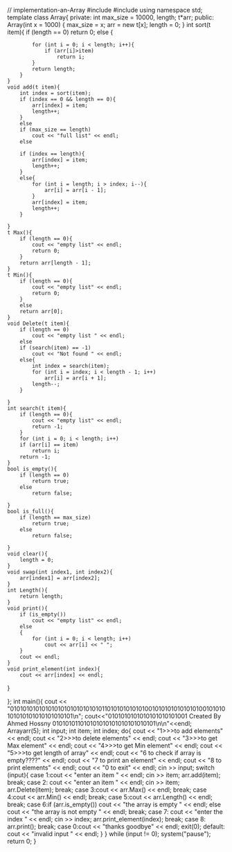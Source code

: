 // implementation-an-Array
#include<iostream>
#include<string>
using namespace std;
template<class t>
class Array{
private:
	int max_size = 10000, length;
	t*arr;
public:
	Array(int x = 1000)
	{
		max_size = x;
		arr = new t[x];
		length = 0;
	}
	int sort(t item){
		if (length == 0)
			return 0;
		else
		{

			for (int i = 0; i < length; i++){
				if (arr[i]>item)
					return i;
			}
			return length;
		}
	}
	void add(t item){
		int index = sort(item);
		if (index == 0 && length == 0){
			arr[index] = item;
			length++;
		}
		else
		if (max_size == length)
			cout << "full list" << endl;
		else

		if (index == length){
			arr[index] = item;
			length++;
		}
		else{
			for (int i = length; i > index; i--){
				arr[i] = arr[i - 1];
			}
			arr[index] = item;
			length++;
		}

	}
	t Max(){
		if (length == 0){
			cout << "empty list" << endl;
			return 0;
		}
		return arr[length - 1];
	}
	t Min(){
		if (length == 0){
			cout << "empty list" << endl;
			return 0;
		}
		else
		return arr[0];
	}
	void Delete(t item){
		if (length == 0)
			cout << "empty list " << endl;
		else
		if (search(item) == -1)
			cout << "Not found " << endl;
		else{
			int index = search(item);
			for (int i = index; i < length - 1; i++)
				arr[i] = arr[i + 1];
			length--;
		}

	}
	int search(t item){
		if (length == 0){
			cout << "empty list" << endl;
			return -1;
		}
		for (int i = 0; i < length; i++)
		if (arr[i] == item)
			return i;
		return -1;
	}
	bool is_empty(){
		if (length == 0)
			return true;
		else
			return false;

	}
	bool is_full(){
		if (length == max_size)
			return true;
		else
			return false;

	}
	void clear(){
		length = 0;
	}
	void swap(int index1, int index2){
		arr[index1] = arr[index2];
	}
	int Length(){
		return length;
	}
	void print(){
		if (is_empty())
			cout << "empty list" << endl;
		else
		{
			for (int i = 0; i < length; i++)
				cout << arr[i] << " ";
		}
		cout << endl;
	}
	void print_element(int index){
		cout << arr[index] << endl;
}

};
int main(){
	cout << "01010101010101010101010101010110101010101010010101010101010100101010101010101010101010101\n";
		cout<<"0101010101010101010101001    Created By Ahmed Hossny    010101011010101010101010101010101\n\n"<<endl;
	Array<int>arr(5);
	int input; int item; int index;
	do{
		cout << "1>>>to add elements" << endl;
		cout << "2>>>to delete elements" << endl;
		cout << "3>>>to get Max element" << endl;
		cout << "4>>>to get Min element" << endl;
		cout << "5>>>to get length of array" << endl;
		cout << "6 to check if array is empty????" << endl;
		cout << "7 to print an element" << endl;
		cout << "8 to print elements" << endl;
		cout << "0 to exit" << endl;
		cin >> input;
		switch (input){
		case 1:cout << "enter an item " << endl;
			cin >> item;
			arr.add(item);
			break;
		case 2:
			cout << "enter an item " << endl;
			cin >> item;
			arr.Delete(item);
			break;
		case 3:cout << arr.Max() << endl;
			break;
		case 4:cout << arr.Min() << endl;
			break;
		case 5:cout << arr.Length() << endl;
			break;
		case 6:if (arr.is_empty())
			cout << "the array is empty " << endl;
			   else
				   cout << "the array is not empty " << endl;
			break;
		case 7:
			cout << "enter the index " << endl;
			cin >> index;
			arr.print_element(index);
			break;
		case 8:
			arr.print();
			break;
		case 0:cout << "thanks goodbye" << endl;
			exit(0);
		default:
			cout << "invalid input " << endl;
		}
	} while (input != 0);
	system("pause");
	return 0;
}

